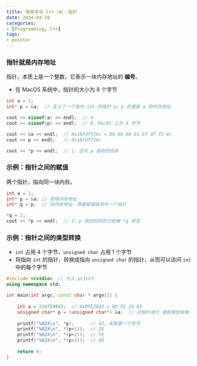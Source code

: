 ```yaml
---
title: 简单学点 C++（4）：指针
date: 2024-04-10
categories:
- [Programming, C++]
tags:
- pointer
---
```


### 指针就是内存地址

指针，本质上是一个整数，它表示一块内存地址的 **编号**。
- 在 MacOS 系统中，指针的大小为 8 个字节

```cpp
int a = 1;
int* p = &a;  // 定义了一个指向 int 的指针 p，p 的值是 a 的内存地址

cout << sizeof(a) << endl;  // 4
cout << sizeof(p) << endl;  // 8，MacOS 上为 8 字节

cout << &a << endl;  // 0x16fdff26c = 00 00 00 01 6f df f2 6c
cout << p << endl;   // 0x16fdff26c

cout << *p << endl;  // 1，访问 p 指向的内存
```

### 示例：指针之间的赋值

两个指针，指向同一块内存。

```cpp
int a = 1;
int* p = &a; // 获得内存地址
int* q = p;  // 将内存地址，直接赋值给另外一个指针

*q = 2;
cout << *p << endl;  // 2，p 指向的内存已经被 *q 改变
```

### 示例：指针之间的类型转换

- `int` 占用 4 个字节，`unsigned char` 占用 1 个字节
- 将指向 `int` 的指针，转换成指向 `unsigned char` 的指针，从而可以访问 `int` 中的每个字节

```cpp
#include <cstdio>  // 引入 printf
using namespace std;

int main(int argc, const char * argv[]) {
    
    int a = 234759843;  // 0xDFE26A3 = 0D FE 26 A3
    unsigned char* p = (unsigned char*) &a;  // 对指针进行 强制类型转换
    
    printf("%02X\n", *p);      // A3，末尾第一个字节
    printf("%02X\n", *(p+1));  // 26
    printf("%02X\n", *(p+2));  // FE
    printf("%02X\n", *(p+3));  // 0D
    
    return 0;
}
```